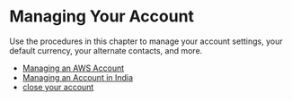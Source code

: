# Managing Your Account<a name="change-account-settings"></a>

Use the procedures in this chapter to manage your account settings, your default currency, your alternate contacts, and more\. 


+ [Managing an AWS Account](manage-account-payment.md)
+ [Managing an Account in India](manage-account-payment-aispl.md)
+ [close your account](close-account.md)